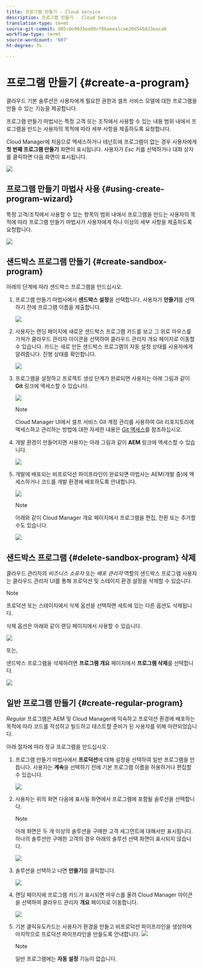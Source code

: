 ```yaml
---
title: 프로그램 만들기 - Cloud Service
description: 프로그램 만들기 - Cloud Service
translation-type: tm+mt
source-git-commit: d85c0e9035ee09cf86aeea1cae20d545823eaca0
workflow-type: tm+mt
source-wordcount: '607'
ht-degree: 3%

---
```



# 프로그램 만들기 {#create-a-program}

클라우드 기본 솔루션은 사용자에게 필요한 권한과 셀프 서비스 모델에 대한 프로그램을 만들 수 있는 기능을 제공합니다.

프로그램 만들기 마법사는 특정 고객 또는 조직에서 사용할 수 있는 내용 범위 내에서 프로그램을 만드는 사용자의 목적에 따라 세부 사항을 제출하도록 요청합니다.

Cloud Manager에 처음으로 액세스하거나 테넌트에 프로그램이 없는 경우 사용자에게 **첫 번째 프로그램 만들기** 화면이 표시됩니다. 사용자가 *Esc* 키를 선택하거나 대화 상자를 클릭하면 다음 화면이 표시됩니다.

![](assets/create-program1.png)


## 프로그램 만들기 마법사 사용 {#using-create-program-wizard}

특정 고객/조직에서 사용할 수 있는 항목의 범위 내에서 프로그램을 만드는 사용자의 목적에 따라 프로그램 만들기 마법사가 사용자에게 하나 이상의 세부 사항을 제출하도록 요청합니다.

![](assets/create-sandbox.png)


## 샌드박스 프로그램 만들기 {#create-sandbox-program}

아래의 단계에 따라 샌드박스 프로그램을 만드십시오.

1. 프로그램 만들기 마법사에서 **샌드박스 설정**&#x200B;을 선택합니다. 사용자가 **만들기**&#x200B;를 선택하기 전에 프로그램 이름을 제출합니다.

   ![](assets/create-sandbox.png)

1. 사용자는 랜딩 페이지에 새로운 샌드박스 프로그램 카드를 보고 그 위로 마우스를 가져가 클라우드 관리자 아이콘을 선택하여 클라우드 관리자 개요 페이지로 이동할 수 있습니다. 카드는 새로 만든 샌드박스 프로그램의 자동 설정 상태를 사용자에게 알려줍니다. 진행 상태를 확인합니다.

   ![](assets/program-create-setupdemo2.png)

1. 프로그램을 설정하고 프로젝트 생성 단계가 완료되면 사용자는 아래 그림과 같이 **Git** 링크에 액세스할 수 있습니다.

   ![](assets/create-program4.png)

   >[!NOTE]
   >
   >Cloud Manager UI에서 셀프 서비스 Git 계정 관리를 사용하여 Git 리포지토리에 액세스하고 관리하는 방법에 대한 자세한 내용은 [Git 액세스](/help/implementing/cloud-manager/accessing-git.md)를 참조하십시오.


1. 개발 환경이 만들어지면 사용자는 아래 그림과 같이 **AEM** 링크에 액세스할 수 있습니다.

   ![](assets/create-program-5.png)

1. 개발에 배포되는 비프로덕션 파이프라인이 완료되면 마법사는 AEM(개발 중)에 액세스하거나 코드를 개발 환경에 배포하도록 안내합니다.

   ![](assets/create-program-setup-deploy.png)

   >[!NOTE]
   >아래와 같이 Cloud Manager 개요 페이지에서 프로그램을 편집, 전환 또는 추가할 수도 있습니다.

   ![](assets/create-program-a1.png)

## 샌드박스 프로그램 {#delete-sandbox-program} 삭제

클라우드 관리자의 *비즈니스 소유자* 또는 *배포 관리자* 역할의 샌드박스 프로그램 사용자는 클라우드 관리자 UI를 통해 프로덕션 및 스테이지 환경 설정을 삭제할 수 있습니다.

>[!NOTE]
>프로덕션 또는 스테이지에서 삭제 옵션을 선택하면 세트에 있는 다른 옵션도 삭제됩니다.

삭제 옵션은 아래와 같이 랜딩 페이지에서 사용할 수 있습니다.

![](assets/delete-sandbox1.png)

또는,

샌드박스 프로그램을 삭제하려면 **프로그램 개요** 페이지에서 **프로그램 삭제**&#x200B;를 선택합니다.

![](assets/delete-sandbox2.png)


## 일반 프로그램 만들기 {#create-regular-program}

*Regular* 프로그램은 AEM 및 Cloud Manager에 익숙하고 프로덕션 환경에 배포하는 목적에 따라 코드를 작성하고 빌드하고 테스트할 준비가 된 사용자를 위해 마련되었습니다.

아래 절차에 따라 정규 프로그램을 만드십시오.

1. 프로그램 만들기 마법사에서 **프로덕션**&#x200B;에 대해 설정을 선택하여 일반 프로그램을 만듭니다. 사용자는 **계속**&#x200B;을 선택하기 전에 기본 프로그램 이름을 허용하거나 편집할 수 있습니다.

   ![](assets/create-prod1.png)

1. 사용자는 위의 화면 다음에 표시될 화면에서 프로그램에 포함될 솔루션을 선택합니다.



   >[!NOTE]
   >
   >아래 화면은 두 개 이상의 솔루션을 구매한 고객 세그먼트에 대해서만 표시됩니다. 하나의 솔루션만 구매한 고객의 경우 아래의 솔루션 선택 화면이 표시되지 않습니다.

   ![](assets/set-up-prod2.png)

1. 솔루션을 선택하고 나면 **만들기**&#x200B;를 클릭합니다.

   ![](assets/set-up-prod3.png)

1. 랜딩 페이지에 프로그램 카드가 표시되면 마우스를 올려 Cloud Manager 아이콘을 선택하여 클라우드 관리자 **개요** 페이지로 이동합니다.

   ![](assets/set-up-prod4.png)

1. 기본 클릭유도카드는 사용자가 환경을 만들고 비프로덕션 파이프라인을 생성하며 마지막으로 프로덕션 파이프라인을 만들도록 안내합니다.
   ![](assets/set-up-prod5.png)


   >[!NOTE]
   >
   >일반 프로그램에는 **자동 설정** 기능이 없습니다.





